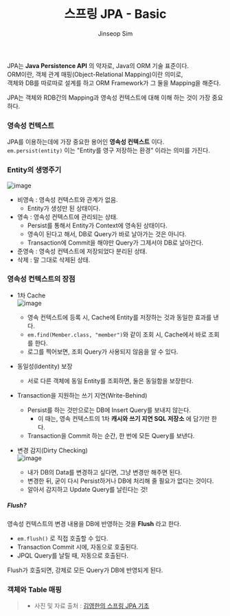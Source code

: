 ﻿---
layout: post
title: "스프링 JPA - Basic"
categories: Springboot
tags: [java]
author:
  - Jinseop Sim
toc: true
---

JPA는 __Java Persistence API__ 의 약자로, Java의 ORM 기술 표준이다.  
ORM이란, 객체 관계 매핑(Object-Relational Mapping)이란 의미로,  
객체와 DB를 따로따로 설계를 하고 ORM Framework가 그 둘을 Mapping을 해준다.

JPA는 객체와 RDB간의 Mapping과 영속성 컨텍스트에 대해 이해 하는 것이 가장 중요하다.  

### 영속성 컨텍스트
JPA를 이용하는데에 가장 중요한 용어인 __영속성 컨텍스트__ 이다.  
```em.persist(entity)``` 이는 "Entity를 영구 저장하는 환경" 이라는 의미를 가진다.  

### Entity의 생명주기  
![image](https://user-images.githubusercontent.com/71700079/181255771-2a95c162-c775-41bc-a71c-474b6c4a7029.png)  
- 비영속 : 영속성 컨텍스트와 관계가 없음.
  - Entity가 생성만 된 상태이다.
- 영속 : 영속성 컨텍스트에 관리되는 상태.
  - Persist를 통해서 Entity가 Context에 영속된 상태이다.
  - 영속이 된다고 해서, DB로 Query가 바로 날아가는 것은 아니다.
  - Transaction에 Commit을 해야만 Query가 그제서야 DB로 날아간다.
- 준영속 : 영속성 컨텍스트에 저장되었다 분리된 상태.
- 삭제 : 말 그대로 삭제된 상태.

### 영속성 컨텍스트의 장점
- 1차 Cache  
  ![image](https://user-images.githubusercontent.com/71700079/181255866-aa83046d-c2cd-4053-bc5d-bb7154b35aae.png)  

  - 영속 컨텍스트에 등록 시, Cache에 Entity를 저장하는 것과 동일한 효과를 낸다.  
  - ```em.find(Member.class, "member")```와 같이 조회 시, Cache에서 바로 조회를 한다.
  - 로그를 찍어보면, 조회 Query가 사용되지 않음을 알 수 있다.
- 동일성(Identity) 보장
  - 서로 다른 객체에 동일 Entity를 조회하면, 둘은 동일함을 보장한다.
- Transaction을 지원하는 쓰기 지연(Write-Behind)
  - Persist를 하는 것만으로는 DB에 Insert Query를 보내지 않는다.
    - 이 때는, 영속 컨텍스트의 1차 __캐시와 쓰기 지연 SQL 저장소__ 에 담기만 한다.
  - Transaction을 Commit 하는 순간, 한 번에 모든 Query를 보낸다.

- 변경 감지(Dirty Checking)  
  ![image](https://user-images.githubusercontent.com/71700079/181256001-43282fa0-1d2c-4946-af9d-f8a429683f36.png)  

  - 내가 DB의 Data를 변경하고 싶다면, 그냥 변경만 해주면 된다.
  - 변경한 뒤, 굳이 다시 Persist하거나 DB에 처리해 줄 필요가 없다는 것이다.
  - 알아서 감지하고 Update Query를 날린다는 것!

##### Flush?
영속성 컨텍스트의 변경 내용을 DB에 반영하는 것을 __Flush__ 라고 한다.  

- ```em.flush()``` 로 직접 호출할 수 있다.
- Transaction Commit 시에, 자동으로 호출된다.
- JPQL Query를 날릴 때, 자동으로 호출된다.

Flush가 호출되면, 강제로 모든 Query가 DB에 반영되게 된다.  

### 객체와 Table 매핑

> - 사진 및 자료 출처 : [김영한의 스프링 JPA 기초](https://www.inflearn.com/course/ORM-JPA-Basic/dashboard)
